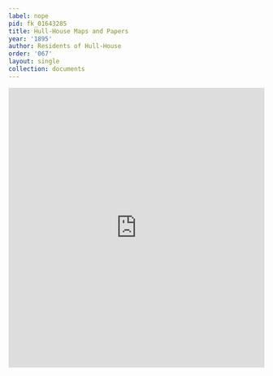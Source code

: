 ```yaml
---
label: nope
pid: fk_01643285
title: Hull-House Maps and Papers
year: '1895'
author: Residents of Hull-House
order: '067'
layout: single
collection: documents
---
```

<iframe src="https://northwestern.app.box.com/embed/s/vfntek51zzjg8noo509ayzrlz49fh2lp?sortColumn=date&view=list" width="100%" height="550" frameborder="0" allowfullscreen webkitallowfullscreen msallowfullscreen></iframe>
